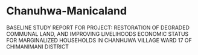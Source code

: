 # Chanuhwa-Manicaland
BASELINE STUDY REPORT FOR PROJECT:  RESTORATION OF DEGRADED COMMUNAL LAND, AND IMPROVING LIVELIHOODS ECONOMIC STATUS FOR MARGINALIZED HOUSEHOLDS IN CHANHUWA VILLAGE WARD 17 OF CHIMANIMANI DISTRICT
